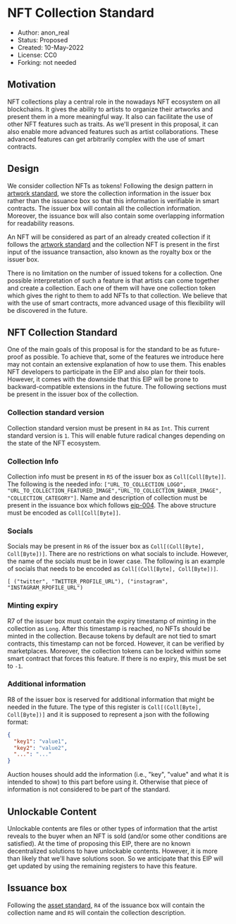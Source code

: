 # NFT Collection Standard

* Author: anon_real
* Status: Proposed
* Created: 10-May-2022
* License: CC0
* Forking: not needed 

## Motivation 
NFT collections play a central role in the nowadays NFT ecosystem on all blockchains. It gives the ability to artists to organize their artworks and present them in a more meaningful way. It also can facilitate the use of other NFT features such as traits. As we'll present in this proposal, it can also enable more advanced features such as artist collaborations. These advanced features can get arbitrarily complex with the use of smart contracts.

## Design
We consider collection NFTs as tokens! Following the design pattern in [artwork standard](eip-0024.md), we store the collection information in the issuer box rather than the issuance box so that this information is verifiable in smart contracts. The issuer box will contain all the collection information. Moreover, the issuance box will also contain some overlapping information for readability reasons.

An NFT will be considered as part of an already created collection if it follows the [artwork standard](eip-0024.md) and the collection NFT is present in the first input of the issuance transaction, also known as the royalty box or the issuer box.

There is no limitation on the number of issued tokens for a collection. One possible interpretation of such a feature is that artists can come together and create a collection. Each one of them will have one collection token which gives the right to them to add NFTs to that collection. We believe that with the use of smart contracts, more advanced usage of this flexibility will be discovered in the future.

## NFT Collection Standard
One of the main goals of this proposal is for the standard to be as future-proof as possible. To achieve that, some of the features we introduce here may not contain an extensive explanation of how to use them. This enables NFT developers to participate in the EIP and also plan for their tools. However, it comes with the downside that this EIP will be prone to backward-compatible extensions in the future. The following sections must be present in the issuer box of the collection.

### Collection standard version
Collection standard version must be present in `R4` as `Int`. This current standard version is `1`. This will enable future radical changes depending on the state of the NFT ecosystem.

### Collection Info
Collection info must be present in `R5` of the issuer box as `Coll[Coll[Byte]]`. The following is the needed info:
`["URL_TO_COLLECTION_LOGO", "URL_TO_COLLECTION_FEATURED_IMAGE","URL_TO_COLLECTION_BANNER_IMAGE", "COLLECTION_CATEGORY"]`.
 Name and description of collection must be present in the issuance box which follows [eip-004](eip-0004.md). 
The above structure must be encoded as `Coll[Coll[Byte]]`.

### Socials
Socials may be present in `R6` of the issuer box as `Coll[(Coll[Byte], Coll[Byte])]`. There are no restrictions on what socials to include. However, the name of the socials must be in lower case. The following is an example of socials that needs to be encoded as `Coll[(Coll[Byte], Coll[Byte])]`.

`[ ("twitter", "TWITTER_PROFILE_URL"), ("instagram", "INSTAGRAM_RPOFILE_URL") `

### Minting expiry
R7 of the issuer box must contain the expiry timestamp of minting in the collection as `Long`. After this timestamp is reached, no NFTs should be minted in the collection. Because tokens by default are not tied to smart contracts, this timestamp can not be forced. However, it can be verified by marketplaces. Moreover, the collection tokens can be locked within some smart contract that forces this feature. If there is no expiry, this must be set to `-1`.

### Additional information
R8 of the issuer box is reserved for additional information that might be needed in the future. The type of this register is `Coll[(Coll[Byte], Coll[Byte])]` and it is supposed to represent a json with the following format:

```json
{
  "key1": "value1",
  "key2": "value2",
  "...": "..."
}
```
Auction houses should add the information (i.e., "key", "value" and what it is intended to show) to this part before using it. Otherwise that piece of information is not considered to be part of the standard.

## Unlockable Content
Unlockable contents are files or other types of information that the artist reveals to the buyer when an NFT is sold (and/or some other conditions are satisfied). At the time of proposing this EIP, there are no known decentralized solutions to have unlockable contents. However, it is more than likely that we'll have solutions soon. So we anticipate that this EIP will get updated by using the remaining registers to have this feature.

## Issuance box
Following the [asset standard](eip-0004.md), `R4` of the issuance box will contain the collection name and `R5` will contain the collection description.